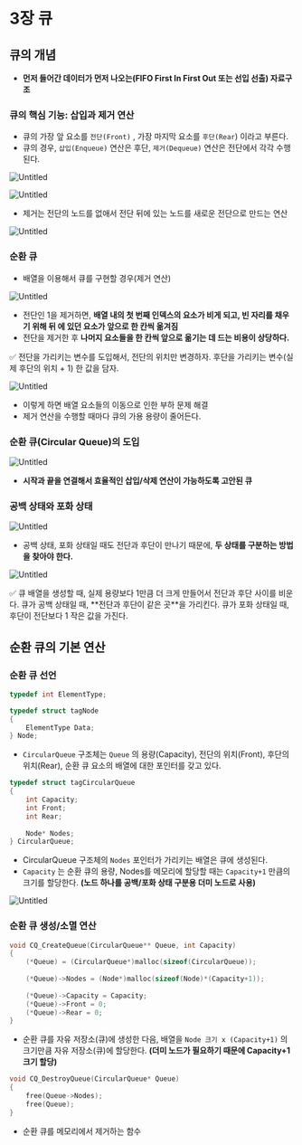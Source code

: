 # 3장 큐

## 큐의 개념

- **먼저 들어간 데이터가 먼저 나오는(FIFO First In First Out 또는 선입 선출) 자료구조**

### 큐의 핵심 기능: 삽입과 제거 연산

- 큐의 가장 앞 요소를 `전단(Front)` , 가장 마지막 요소를 `후단(Rear`) 이라고 부른다.
- 큐의 경우, `삽입(Enqueue)` 연산은 후단, `제거(Dequeue)` 연산은 전단에서 각각 수행 된다.

![Untitled](3%E1%84%8C%E1%85%A1%E1%86%BC%20%E1%84%8F%E1%85%B2%20d4c2cffedb2f45638f97f50b23e4da48/Untitled.png)

![Untitled](3%E1%84%8C%E1%85%A1%E1%86%BC%20%E1%84%8F%E1%85%B2%20d4c2cffedb2f45638f97f50b23e4da48/Untitled%201.png)

- 제거는 전단의 노드를 없애서 전단 뒤에 있는 노드를 새로운 전단으로 만드는 연산

![Untitled](3%E1%84%8C%E1%85%A1%E1%86%BC%20%E1%84%8F%E1%85%B2%20d4c2cffedb2f45638f97f50b23e4da48/Untitled%202.png)

### 순환 큐

- 배열을 이용해서 큐를 구현할 경우(제거 연산)

![Untitled](3%E1%84%8C%E1%85%A1%E1%86%BC%20%E1%84%8F%E1%85%B2%20d4c2cffedb2f45638f97f50b23e4da48/Untitled%203.png)

- 전단인 1을 제거하면, **배열 내의 첫 번째 인덱스의 요소가 비게 되고, 빈 자리를 채우기 위해 뒤 에 있던 요소가 앞으로 한 칸씩 옮겨짐**
- 전단을 제거한 후 **나머지 요소들을 한 칸씩 앞으로 옮기는 데 드는 비용이 상당하다.**

<aside>
✅ 전단을 가리키는 변수를 도입해서, 전단의 위치만 변경하자.
후단을 가리키는 변수(실제 후단의 위치 + 1) 한 값을 담자.

</aside>

![Untitled](3%E1%84%8C%E1%85%A1%E1%86%BC%20%E1%84%8F%E1%85%B2%20d4c2cffedb2f45638f97f50b23e4da48/Untitled%204.png)

- 이렇게 하면 배열 요소들의 이동으로 인한 부하 문제 해결
- 제거 연산을 수행할 때마다 큐의 가용 용량이 줄어든다.

### 순환 큐(Circular Queue)의 도입

![Untitled](3%E1%84%8C%E1%85%A1%E1%86%BC%20%E1%84%8F%E1%85%B2%20d4c2cffedb2f45638f97f50b23e4da48/Untitled%205.png)

- **시작과 끝을 연결해서 효율적인 삽입/삭제 연산이 가능하도록 고안된 큐**

### 공백 상태와 포화 상태

![Untitled](3%E1%84%8C%E1%85%A1%E1%86%BC%20%E1%84%8F%E1%85%B2%20d4c2cffedb2f45638f97f50b23e4da48/Untitled%206.png)

- 공백 상태, 포화 상태일 때도 전단과 후단이 만나기 때문에, **두 상태를 구분하는 방법을 찾아야 한다.**

![Untitled](3%E1%84%8C%E1%85%A1%E1%86%BC%20%E1%84%8F%E1%85%B2%20d4c2cffedb2f45638f97f50b23e4da48/Untitled%207.png)

<aside>
✅ 큐 배열을 생성할 때, 실제 용량보다 1만큼 더 크게 만들어서 전단과 후단 사이를 비운다.
큐가 공백 상태일 때, **전단과 후단이 같은 곳**을 가리킨다.
큐가 포화 상태일 때, 후단이 전단보다 1 작은 값을 가진다.

</aside>

## 순환 큐의 기본 연산

### 순환 큐 선언

```cpp
typedef int ElementType;

typedef struct tagNode
{
	ElementType Data;
} Node;
```

- `CircularQueue` 구조체는 `Queue` 의 용량(Capacity), 전단의 위치(Front), 후단의 위치(Rear), 순환 큐 요소의 배열에 대한 포인터를 갖고 있다.

```cpp
typedef struct tagCircularQueue
{
	int Capacity;
	int Front;
	int Rear;
	
	Node* Nodes;
} CircularQueue;
```

- CircularQueue 구조체의 `Nodes` 포인터가 가리키는 배열은 큐에 생성된다.
- `Capacity` 는 순환 큐의 용량, Nodes를 메모리에 할당할 때는 `Capacity+1` 만큼의 크기를 할당한다. **(노드 하나를 공백/포화 상태 구분용 더미 노드로 사용)**

![Untitled](3%E1%84%8C%E1%85%A1%E1%86%BC%20%E1%84%8F%E1%85%B2%20d4c2cffedb2f45638f97f50b23e4da48/Untitled%208.png)

### 순환 큐 생성/소멸 연산

```cpp
void CQ_CreateQueue(CircularQueue** Queue, int Capacity)
{
	(*Queue) = (CircularQueue*)malloc(sizeof(CircularQueue));
	
	(*Queue)->Nodes = (Node*)malloc(sizeof(Node)*(Capacity+1));
	
	(*Queue)->Capacity = Capacity;
	(*Queue)->Front = 0;
	(*Queue)->Rear = 0;
}
```

- 순환 큐를 자유 저장소(큐)에 생성한 다음, 배열을 `Node 크기 x (Capacity+1)` 의 크기만큼 자유 저장소(큐)에 할당한다. **(더미 노드가 필요하기 때문에 Capacity+1 크기 할당)**

```cpp
void CQ_DestroyQueue(CircularQueue* Queue)
{
	free(Queue->Nodes);
	free(Queue);
}
```

- 순환 큐를 메모리에서 제거하는 함수